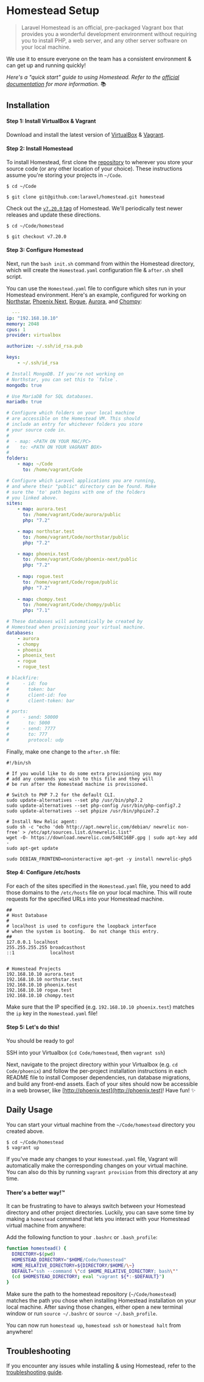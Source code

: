 # Homestead Setup

> Laravel Homestead is an official, pre-packaged Vagrant box that provides you a wonderful development environment without requiring you to install PHP, a web server, and any other server software on your local machine.

We use it to ensure everyone on the team has a consistent environment & can get up and running quickly!

_Here's a "quick start" guide to using Homestead. Refer to the [official documentation](https://laravel.com/docs/master/homestead) for more information._ :books:

## Installation

#### Step 1: Install VirtualBox & Vagrant
Download and install the latest version of [VirtualBox](https://www.virtualbox.org/wiki/Downloads) & [Vagrant](https://www.vagrantup.com/downloads.html).

#### Step 2: Install Homestead
To install Homestead, first clone the [repository](https://github.com/laravel/homestead) to wherever you store your source code (or any other location of your choice). These instructions assume you're storing your projects in `~/Code`.

```shell
$ cd ~/Code

$ git clone git@github.com:laravel/homestead.git homestead
```

Check out the [`v7.20.0` tag](https://github.com/laravel/homestead/releases) of Homestead. We'll periodically test newer releases and update these directions.

```shell
$ cd ~/Code/homestead

$ git checkout v7.20.0
```

#### Step 3: Configure Homestead
Next, run the `bash init.sh` command from within the Homestead directory, which will create the `Homestead.yaml` configuration file & `after.sh` shell script.

You can use the `Homestead.yaml` file to configure which sites run in your Homestead environment. Here's an example, configured for working on [Northstar](https://github.com/dosomething/northstar), [Phoenix Next](https://github.com/dosomething/phoenix-next), [Rogue](https://github.com/dosomething/rogue), [Aurora](https://github.com/dosomething/aurora), and [Chompy](https://github.com/dosomething/chompy):

```yaml
  ---
ip: "192.168.10.10"
memory: 2048
cpus: 1
provider: virtualbox

authorize: ~/.ssh/id_rsa.pub

keys:
    - ~/.ssh/id_rsa

# Install MongoDB. If you're not working on
# Northstar, you can set this to `false`.
mongodb: true

# Use MariaDB for SQL databases.
mariadb: true

# Configure which folders on your local machine
# are accessible on the Homestead VM. This should
# include an entry for whichever folders you store
# your source code in.
#
#  - map: <PATH ON YOUR MAC/PC>
#    to: <PATH ON YOUR VAGRANT BOX>
#
folders:
    - map: ~/Code
      to: /home/vagrant/Code

# Configure which Laravel applications you are running,
# and where their "public" directory can be found. Make
# sure the 'to' path begins with one of the folders
# you linked above.
sites:
    - map: aurora.test
      to: /home/vagrant/Code/aurora/public
      php: "7.2"

    - map: northstar.test
      to: /home/vagrant/Code/northstar/public
      php: "7.2"

    - map: phoenix.test
      to: /home/vagrant/Code/phoenix-next/public
      php: "7.2"
    
    - map: rogue.test
      to: /home/vagrant/Code/rogue/public
      php: "7.2"
      
    - map: chompy.test
      to: /home/vagrant/Code/chompy/public
      php: "7.1"

# These databases will automatically be created by
# Homestead when provisioning your virtual machine.
databases:
    - aurora
    - chompy
    - phoenix
    - phoenix_test
    - rogue
    - rogue_test

# blackfire:
#     - id: foo
#       token: bar
#       client-id: foo
#       client-token: bar

# ports:
#     - send: 50000
#       to: 5000
#     - send: 7777
#       to: 777
#       protocol: udp
```

Finally, make one change to the `after.sh` file:

```shell
#!/bin/sh

# If you would like to do some extra provisioning you may
# add any commands you wish to this file and they will
# be run after the Homestead machine is provisioned.

# Switch to PHP 7.2 for the default CLI.
sudo update-alternatives --set php /usr/bin/php7.2
sudo update-alternatives --set php-config /usr/bin/php-config7.2
sudo update-alternatives --set phpize /usr/bin/phpize7.2

# Install New Relic agent:
sudo sh -c "echo 'deb http://apt.newrelic.com/debian/ newrelic non-free' > /etc/apt/sources.list.d/newrelic.list"
wget -O- https://download.newrelic.com/548C16BF.gpg | sudo apt-key add -
sudo apt-get update

sudo DEBIAN_FRONTEND=noninteractive apt-get -y install newrelic-php5
```

#### Step 4: Configure /etc/hosts
For each of the sites specified in the `Homestead.yaml` file, you need to add those domains to the `/etc/hosts` file on your local machine. This will route requests for the specified URLs into your Homestead machine.

```shell
##
# Host Database
#
# localhost is used to configure the loopback interface
# when the system is booting.  Do not change this entry.
##
127.0.0.1 localhost
255.255.255.255 broadcasthost
::1             localhost 


# Homestead Projects
192.168.10.10 aurora.test
192.168.10.10 northstar.test
192.168.10.10 phoenix.test
192.168.10.10 rogue.test
192.168.10.10 chompy.test
```

Make sure that the IP specified (e.g. `192.168.10.10 phoenix.test`) matches the `ip` key in the `Homestead.yaml` file!


#### Step 5: Let's do this!

You should be ready to go! 

SSH into your Virtualbox (`cd Code/homestead`, then `vagrant ssh`)

Next, navigate to the project directory within your Virtualbox (e.g. `cd Code/phoenix`) and follow the per-project installation instructions in each README file to install Composer dependencies, run database migrations, and build any front-end assets. Each of your sites should now be accessible in a web browser, like [http://phoenix.test](http://phoenix.test)! Have fun! :sparkles:


## Daily Usage
You can start your virtual machine from the `~/Code/homestead` directory you created above.

```shell
$ cd ~/Code/homestead
$ vagrant up
```

If you've made any changes to your `Homestead.yaml` file, Vagrant will automatically make the corresponding changes on your virtual machine. You can also do this by running `vagrant provision` from this directory at any time.

#### There's a better way!™
It can be frustrating to have to always switch between your Homestead directory and other project directories. Luckily, you can save some time by making a `homestead` command that lets you interact with your Homestead virtual machine from anywhere:

Add the following function to your `.bashrc` or `.bash_profile`:

```bash
function homestead() {
  DIRECTORY=$(pwd)
  HOMESTEAD_DIRECTORY="$HOME/Code/homestead"
  HOME_RELATIVE_DIRECTORY=${DIRECTORY/$HOME/\~}
  DEFAULT="ssh --command \"cd $HOME_RELATIVE_DIRECTORY; bash\""
  (cd $HOMESTEAD_DIRECTORY; eval "vagrant ${*:-$DEFAULT}")
}
```

Make sure the path to the homestead repository (`~/Code/homestead`) matches the path you chose when installing Homestead installation on your local machine. After saving those changes, either open a new terminal window or run `source ~/.bashrc` or `source ~/.bash_profile`.

You can now run `homestead up`, `homestead ssh` or `homestead halt` from anywhere!


## Troubleshooting
If you encounter any issues while installing & using Homestead, refer to the [troubleshooting guide](troubleshooting.md).
